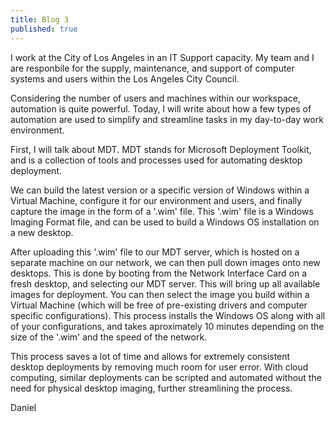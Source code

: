 ```yaml
---
title: Blog 3
published: true
---
```


I work at the City of Los Angeles in an IT Support capacity. My team and I are responbile for the supply, maintenance, and support of computer systems and users within the Los Angeles City Council.

Considering the number of users and machines within our workspace, automation is quite powerful. Today, I will write about how a few types of automation are used to simplify and streamline tasks in my day-to-day work environment.

First, I will talk about MDT. MDT stands for Microsoft Deployment Toolkit, and is a collection of tools and processes used for automating desktop deployment.

We can build the latest version or a specific version of Windows within a Virtual Machine, configure it for our environment and users, and finally capture the image in the form of a '.wim' file. This '.wim' file is a Windows Imaging Format file, and can be used to build a Windows OS installation on a new desktop.

After uploading this '.wim' file to our MDT server, which is hosted on a separate machine on our network, we can then pull down images onto new desktops. This is done by booting from the Network Interface Card on a fresh desktop, and selecting our MDT server. This will bring up all available images for deployment. You can then select the image you build within a Virtual Machine (which will be free of pre-existing drivers and computer specific configurations). This process installs the Windows OS along with all of your configurations, and takes aproximately 10 minutes depending on the size of the '.wim' and the speed of the network.

This process saves a lot of time and allows for extremely consistent desktop deployments by removing much room for user error. With cloud computing, similar deployments can be scripted and automated without the need for physical desktop imaging, further streamlining the process.

Daniel
